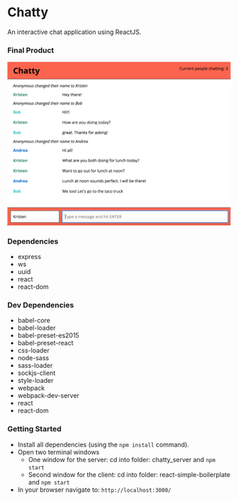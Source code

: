 Chatty
=====================

An interactive chat application using ReactJS.

### Final Product

!["Screenshot of message screen"](https://raw.githubusercontent.com/kfyffe/chatty-app/master/Docs/ChattyMessages.png)
      
### Dependencies

* express
* ws
* uuid
* react
* react-dom

### Dev Dependencies

* babel-core
* babel-loader
* babel-preset-es2015
* babel-preset-react
* css-loader
* node-sass
* sass-loader
* sockjs-client
* style-loader
* webpack
* webpack-dev-server
* react
* react-dom

### Getting Started

- Install all dependencies (using the `npm install` command).
- Open two terminal windows
  - One window for the server: cd into folder: chatty_server and `npm start`
  - Second window for the client: cd into folder: react-simple-boilerplate and `npm start`
- In your browser navigate to: `http://localhost:3000/`


